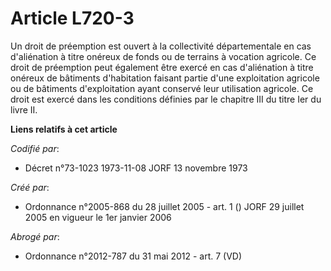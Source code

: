 # Article L720-3

Un droit de préemption est ouvert à la collectivité départementale en cas d'aliénation à titre onéreux de fonds ou de
terrains à vocation agricole. Ce droit de préemption peut également être exercé en cas d'aliénation à titre onéreux de
bâtiments d'habitation faisant partie d'une exploitation agricole ou de bâtiments d'exploitation ayant conservé leur
utilisation agricole. Ce droit est exercé dans les conditions définies par le chapitre III du titre Ier du livre II.

**Liens relatifs à cet article**

_Codifié par_:

  - Décret n°73-1023 1973-11-08 JORF 13 novembre 1973

_Créé par_:

  - Ordonnance n°2005-868 du 28 juillet 2005 - art. 1 () JORF 29 juillet 2005 en vigueur le 1er janvier 2006

_Abrogé par_:

  - Ordonnance n°2012-787 du 31 mai 2012 - art. 7 (VD)
